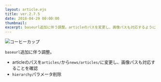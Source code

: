 ```yaml
---
layout: article.ejs
title: ver.2.7.5
date: 2018-04-29 00:00:00
thumbnail: 
excerpt: baseurl追加に伴う調整。articleのパスを変更し、画像パスも対応するように
---
```


![コーヒーカップ](img/imgpath_test.jpg) 

`baseurl`追加に伴う調整。 

* articleのパスを`articles/`から`news/articles/`に変更し、画像パスも対応することを確認 
* `hierarchy`パラメータ削除
